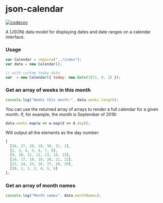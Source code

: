 # json-calendar

[![codecov](https://codecov.io/gh/rxgx/json-calendar/branch/master/graph/badge.svg)](https://codecov.io/gh/rxgx/json-calendar)

A (JSON) data model for displaying dates and date ranges on a calendar interface.

### Usage

```js
var Calendar = require("../index");
var data = new Calendar();

// with custom today date
var  = new Calendar({ today: new Date(1971, 0, 1) });
```

### Get an array of weeks in this month

```js
console.log("Weeks this month:", data.weeks.length);
```

You can use the returned array of arrays to render a full calendar for a given month. If, for example, the month is September of 2018:

```js
data.weeks.map(w => w.map(d => d.day));
```

Will output all the elements as the day number:

```js
[
  [26, 27, 28, 29, 30, 31, 1],
  [2, 3, 4, 5, 6, 7, 8],
  [9, 10, 11, 12, 13, 14, 15],
  [16, 17, 18, 19, 20, 21, 22],
  [23, 24, 25, 26, 27, 28, 29],
  [30, 1, 2, 3, 4, 5, 6]
];
```

### Get an array of month names

```js
console.log("Month names", data.monthNames);
```
